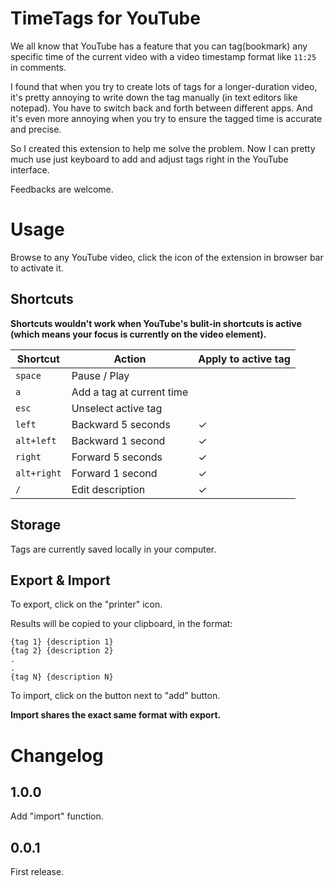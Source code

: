 # TimeTags for YouTube

We all know that YouTube has a feature that you can tag(bookmark) any specific time of the current video with a video timestamp format like `11:25` in comments.

I found that when you try to create lots of tags for a longer-duration video, it's pretty annoying to write down the tag manually (in text editors like notepad). You have to switch back and forth between different apps. And it's even more annoying when you try to ensure the tagged time is accurate and precise.

So I created this extension to help me solve the problem. Now I can pretty much use just keyboard to add and adjust tags right in the YouTube interface.

Feedbacks are welcome.


# Usage

Browse to any YouTube video, click the icon of the extension in browser bar to activate it.

## Shortcuts

**Shortcuts wouldn't work when YouTube's bulit-in shortcuts is active (which means your focus is currently on the video element).**

| Shortcut    | Action                    | Apply to active tag |
|-------------|---------------------------|---------------------|
| `space`     | Pause / Play              |                     |
| `a`         | Add a tag at current time |                     |
| `esc`       | Unselect active tag       |                     |
| `left`      | Backward 5 seconds        | ✓                   |
| `alt+left`  | Backward 1 second         | ✓                   |
| `right`     | Forward 5 seconds         | ✓                   |
| `alt+right` | Forward 1 second          | ✓                   |
| `/`         | Edit description          | ✓                   |


## Storage

Tags are currently saved locally in your computer.

## Export & Import

To export, click on the "printer" icon.

Results will be copied to your clipboard, in the format:

```
{tag 1} {description 1}
{tag 2} {description 2}
.
.
{tag N} {description N}
```

To import, click on the button next to "add" button.

**Import shares the exact same format with export.**


# Changelog

## 1.0.0
Add "import" function.

## 0.0.1
First release.

